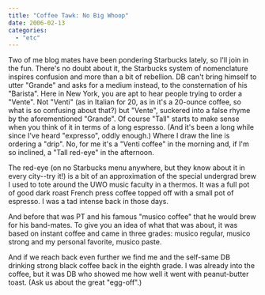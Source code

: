 ```yaml
---
title: "Coffee Tawk: No Big Whoop"
date: 2006-02-13
categories: 
  - "etc"
---
```


Two of me blog mates have been pondering Starbucks lately, so I'll join in the fun. There's no doubt about it, the Starbucks system of nomenclature inspires confusion and more than a bit of rebellion. DB can't bring himself to utter "Grande" and asks for a medium instead, to the consternation of his "Barista". Here in New York, you are apt to hear people trying to order a "Vente". Not "Venti" (as in Italian for 20, as in it's a 20-ounce coffee, so what is so confusing about that?) but "Vente", suckered into a false rhyme by the aforementioned "Grande". Of course "Tall" starts to make sense when you think of it in terms of a long espresso. (And it's been a long while since I've heard "expresso", oddly enough.) Where I draw the line is ordering a "drip". No, for me it's a "Venti coffee" in the morning and, if I'm so inclined, a "Tall red-eye" in the afternoon.

The red-eye (on no Starbucks menu anywhere, but they know about it in every city--try it!) is a bit of an approximation of the special undergrad brew I used to tote around the UWO music faculty in a thermos. It was a full pot of good dark roast French press coffee topped off with a small pot of espresso. I was a tad intense back in those days.

And before that was PT and his famous "musico coffee" that he would brew for his band-mates. To give you an idea of what that was about, it was based on instant coffee and came in three grades: musico regular, musico strong and my personal favorite, musico paste.

And if we reach back even further we find me and the self-same DB drinking strong black coffee back in the eighth grade. I was already into the coffee, but it was DB who showed me how well it went with peanut-butter toast. (Ask us about the great "egg-off".)
